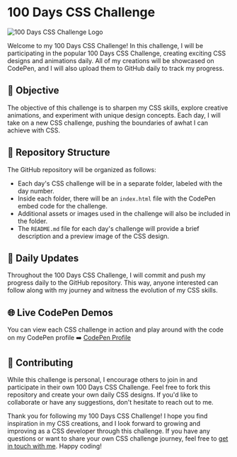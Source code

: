 # 100 Days CSS Challenge

![100 Days CSS Challenge Logo](logo.png)

Welcome to my 100 Days CSS Challenge! In this challenge, I will be participating in the popular 100 Days CSS Challenge, creating exciting CSS designs and animations daily. All of my creations will be showcased on CodePen, and I will also upload them to GitHub daily to track my progress.

## 🌟 Objective

The objective of this challenge is to sharpen my CSS skills, explore creative animations, and experiment with unique design concepts. Each day, I will take on a new CSS challenge, pushing the boundaries of awhat I can achieve with CSS.

## 📁 Repository Structure

The GitHub repository will be organized as follows:

- Each day's CSS challenge will be in a separate folder, labeled with the day number.
- Inside each folder, there will be an `index.html` file with the CodePen embed code for the challenge.
- Additional assets or images used in the challenge will also be included in the folder.
- The `README.md` file for each day's challenge will provide a brief description and a preview image of the CSS design.

## 🚀 Daily Updates

Throughout the 100 Days CSS Challenge, I will commit and push my progress daily to the GitHub repository. This way, anyone interested can follow along with my journey and witness the evolution of my CSS skills.

## 🌐 Live CodePen Demos

You can view each CSS challenge in action and play around with the code on my CodePen profile ➡️ [CodePen Profile](https://codepen.io/rahil1202)


## 🤝 Contributing

While this challenge is personal, I encourage others to join in and participate in their own 100 Days CSS Challenge. Feel free to fork this repository and create your own daily CSS designs. If you'd like to collaborate or have any suggestions, don't hesitate to reach out to me.


Thank you for following my 100 Days CSS Challenge! I hope you find inspiration in my CSS creations, and I look forward to growing and improving as a CSS developer through this challenge. If you have any questions or want to share your own CSS challenge journey, feel free to [get in touch with me](mailto:rahilisvahora@gmail.com). Happy coding!
